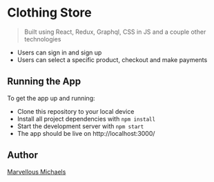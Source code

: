 # Clothing Store 
> Built using React, Redux, Graphql, CSS in JS and a couple other technologies

- Users can sign in and sign up
- Users can select a specific product, checkout and make payments 

## Running the App

To get the app up and running:

* Clone this repository to your local device
* Install all project dependencies with `npm install`
* Start the development server with `npm start`
* The app should be live on http://localhost:3000/


## Author
[Marvellous Michaels](https://github.com/MarvellousUbani)
